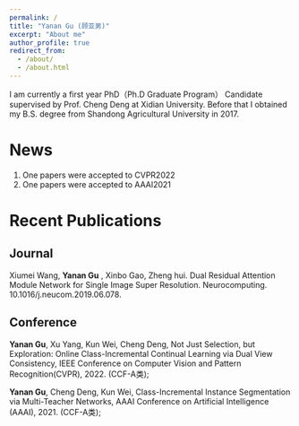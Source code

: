 ```yaml
---
permalink: /
title: "Yanan Gu (顾亚男)"
excerpt: "About me"
author_profile: true
redirect_from: 
  - /about/
  - /about.html
---
```

I am currently a first year PhD（Ph.D Graduate Program） Candidate supervised by Prof. Cheng Deng at Xidian University. Before that I obtained my B.S. degree from Shandong Agricultural University in 2017.

News
======

1. One papers were accepted to CVPR2022  
2. One papers were accepted to AAAI2021




Recent Publications
======

Journal
------
Xiumei Wang, __Yanan Gu__ , Xinbo Gao, Zheng hui. Dual Residual Attention Module Network for Single Image Super Resolution. Neurocomputing. 10.1016/j.neucom.2019.06.078. 

Conference
------
__Yanan Gu__, Xu Yang, Kun Wei, Cheng Deng, Not Just Selection, but Exploration: Online Class-Incremental Continual Learning via Dual View Consistency, IEEE Conference on Computer Vision and Pattern Recognition(CVPR), 2022. (CCF-A类);

__Yanan Gu__, Cheng Deng, Kun Wei, Class-Incremental Instance Segmentation via Multi-Teacher Networks, AAAI Conference on Artificial Intelligence (AAAI), 2021. (CCF-A类);



